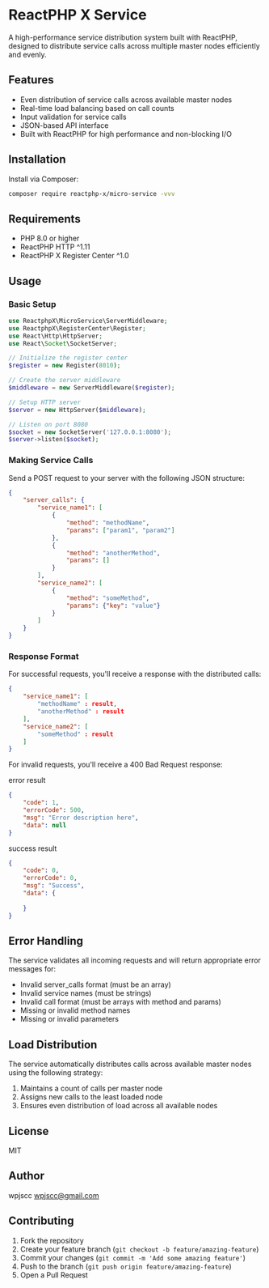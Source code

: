 # ReactPHP X Service

A high-performance service distribution system built with ReactPHP, designed to distribute service calls across multiple master nodes efficiently and evenly.

## Features

- Even distribution of service calls across available master nodes
- Real-time load balancing based on call counts
- Input validation for service calls
- JSON-based API interface
- Built with ReactPHP for high performance and non-blocking I/O

## Installation

Install via Composer:

```bash
composer require reactphp-x/micro-service -vvv
```

## Requirements

- PHP 8.0 or higher
- ReactPHP HTTP ^1.11
- ReactPHP X Register Center ^1.0

## Usage

### Basic Setup

```php
use ReactphpX\MicroService\ServerMiddleware;
use ReactphpX\RegisterCenter\Register;
use React\Http\HttpServer;
use React\Socket\SocketServer;

// Initialize the register center
$register = new Register(8010);

// Create the server middleware
$middleware = new ServerMiddleware($register);

// Setup HTTP server
$server = new HttpServer($middleware);

// Listen on port 8080
$socket = new SocketServer('127.0.0.1:8080');
$server->listen($socket);
```

### Making Service Calls

Send a POST request to your server with the following JSON structure:

```json
{
    "server_calls": {
        "service_name1": [
            {
                "method": "methodName",
                "params": ["param1", "param2"]
            },
            {
                "method": "anotherMethod",
                "params": []
            }
        ],
        "service_name2": [
            {
                "method": "someMethod",
                "params": {"key": "value"}
            }
        ]
    }
}
```

### Response Format

For successful requests, you'll receive a response with the distributed calls:

```json
{
    "service_name1": [
        "methodName" : result,
        "anotherMethod" : result
    ],
    "service_name2": [
        "someMethod" : result
    ]
}
```

For invalid requests, you'll receive a 400 Bad Request response:

error result

```json
{
    "code": 1,
    "errorCode": 500,
    "msg": "Error description here",
    "data": null
}
```

success result

```json
{
    "code": 0,
    "errorCode": 0,
    "msg": "Success",
    "data": {
       
    }
}
```


## Error Handling

The service validates all incoming requests and will return appropriate error messages for:

- Invalid server_calls format (must be an array)
- Invalid service names (must be strings)
- Invalid call format (must be arrays with method and params)
- Missing or invalid method names
- Missing or invalid parameters

## Load Distribution

The service automatically distributes calls across available master nodes using the following strategy:

1. Maintains a count of calls per master node
2. Assigns new calls to the least loaded node
3. Ensures even distribution of load across all available nodes

## License

MIT

## Author

wpjscc <wpjscc@gmail.com>

## Contributing

1. Fork the repository
2. Create your feature branch (`git checkout -b feature/amazing-feature`)
3. Commit your changes (`git commit -m 'Add some amazing feature'`)
4. Push to the branch (`git push origin feature/amazing-feature`)
5. Open a Pull Request 